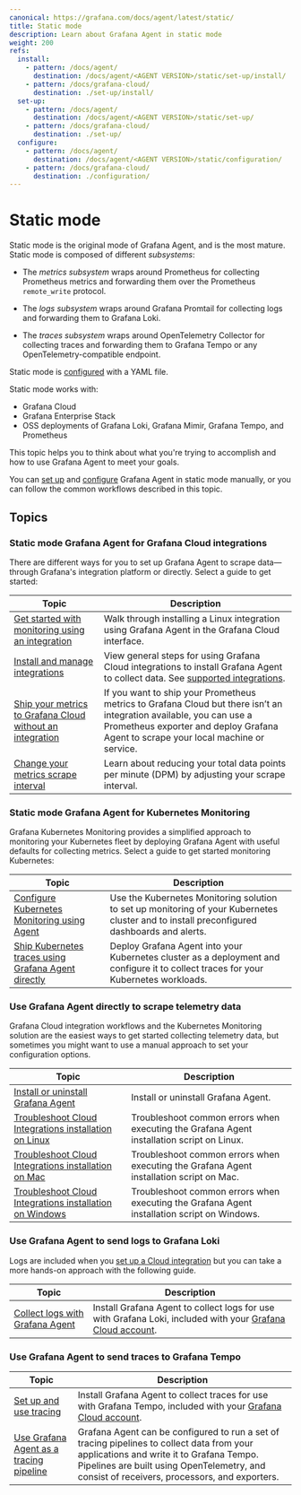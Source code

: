 ```yaml
---
canonical: https://grafana.com/docs/agent/latest/static/
title: Static mode
description: Learn about Grafana Agent in static mode
weight: 200
refs:
  install:
    - pattern: /docs/agent/
      destination: /docs/agent/<AGENT VERSION>/static/set-up/install/
    - pattern: /docs/grafana-cloud/
      destination: ./set-up/install/
  set-up:
    - pattern: /docs/agent/
      destination: /docs/agent/<AGENT VERSION>/static/set-up/
    - pattern: /docs/grafana-cloud/
      destination: ./set-up/
  configure:
    - pattern: /docs/agent/
      destination: /docs/agent/<AGENT VERSION>/static/configuration/
    - pattern: /docs/grafana-cloud/
      destination: ./configuration/
---
```


# Static mode

Static mode is the original mode of Grafana Agent, and is the most mature.
Static mode is composed of different _subsystems_:

* The _metrics subsystem_ wraps around Prometheus for collecting Prometheus
  metrics and forwarding them over the Prometheus `remote_write` protocol.

* The _logs subsystem_ wraps around Grafana Promtail for collecting logs and
  forwarding them to Grafana Loki.

* The _traces subsystem_ wraps around OpenTelemetry Collector for collecting
  traces and forwarding them to Grafana Tempo or any OpenTelemetry-compatible
  endpoint.

Static mode is [configured](ref:configure) with a YAML file.

Static mode works with:

- Grafana Cloud
- Grafana Enterprise Stack
- OSS deployments of Grafana Loki, Grafana Mimir, Grafana Tempo, and Prometheus

This topic helps you to think about what you're trying to accomplish and how to
use Grafana Agent to meet your goals.

You can [set up](ref:set-up) and [configure](ref:configure) Grafana Agent in static mode manually, or
you can follow the common workflows described in this topic.

## Topics

### Static mode Grafana Agent for Grafana Cloud integrations

There are different ways for you to set up Grafana Agent to scrape
data&mdash;through Grafana's integration platform or directly. Select a guide
to get started:

| Topic | Description |
|---|---|
| [Get started with monitoring using an integration](/docs/grafana-cloud/data-configuration/get-started-integration/) | Walk through installing a Linux integration using Grafana Agent in the Grafana Cloud interface. |
| [Install and manage integrations](/docs/grafana-cloud/data-configuration/integrations/install-and-manage-integrations/)  | View general steps for using Grafana Cloud integrations to install Grafana Agent to collect data. See [supported integrations](/docs/grafana-cloud/data-configuration/integrations/integration-reference/).
| [Ship your metrics to Grafana Cloud without an integration](/docs/grafana-cloud/data-configuration/metrics/agent-config-exporter/) | If you want to ship your Prometheus metrics to Grafana Cloud but there isn’t an integration available, you can use a Prometheus exporter and deploy Grafana Agent to scrape your local machine or service. |
| [Change your metrics scrape interval](/docs/grafana-cloud/billing-and-usage/control-prometheus-metrics-usage/changing-scrape-interval/) | Learn about reducing your total data points per minute (DPM) by adjusting your scrape interval. |

### Static mode Grafana Agent for Kubernetes Monitoring

Grafana Kubernetes Monitoring provides a simplified approach to monitoring your Kubernetes fleet by deploying Grafana Agent with useful defaults for collecting metrics. Select a guide to get started monitoring Kubernetes:

| Topic | Description |
|---|---|
| [Configure Kubernetes Monitoring using Agent](/docs/grafana-cloud/kubernetes-monitoring/configuration/) | Use the Kubernetes Monitoring solution to set up monitoring of your Kubernetes cluster and to install preconfigured dashboards and alerts. |
| [Ship Kubernetes traces using Grafana Agent directly](/docs/grafana-cloud/kubernetes-monitoring/other-methods/k8s-agent-traces/) | Deploy Grafana Agent into your Kubernetes cluster as a deployment and configure it to collect traces for your Kubernetes workloads.  |

### Use Grafana Agent directly to scrape telemetry data

Grafana Cloud integration workflows and the Kubernetes Monitoring solution are the easiest ways to get started collecting telemetry data, but sometimes you might want to use a manual approach to set your configuration options.

| Topic | Description |
|---|---|
| [Install or uninstall Grafana Agent](ref:install) | Install or uninstall Grafana Agent. |
| [Troubleshoot Cloud Integrations installation on Linux](/docs/grafana-cloud/monitor-infrastructure/integrations/install-troubleshoot-linux/) | Troubleshoot common errors when executing the Grafana Agent installation script on Linux.  |
| [Troubleshoot Cloud Integrations installation on Mac](/docs/grafana-cloud/monitor-infrastructure/integrations/install-troubleshoot-mac/) | Troubleshoot common errors when executing the Grafana Agent installation script on Mac.  |
| [Troubleshoot Cloud Integrations installation on Windows](/docs/grafana-cloud/monitor-infrastructure/integrations/install-troubleshooting-windows/) | Troubleshoot common errors when executing the Grafana Agent installation script on Windows.  |

### Use Grafana Agent to send logs to Grafana Loki

Logs are included when you [set up a Cloud integration](/docs/grafana-cloud/data-configuration/integrations/install-and-manage-integrations) but you can take a more hands-on approach with the following guide.

| Topic | Description |
|---|---|
| [Collect logs with Grafana Agent](/docs/grafana-cloud/data-configuration/logs/collect-logs-with-agent/) |  Install Grafana Agent to collect logs for use with Grafana Loki, included with your [Grafana Cloud account](/docs/grafana-cloud/account-management/cloud-portal/). |

### Use Grafana Agent to send traces to Grafana Tempo

| Topic | Description |
|---|---|
| [Set up and use tracing](/docs/grafana-cloud/data-configuration/traces/set-up-and-use-tempo/) |  Install Grafana Agent to collect traces for use with Grafana Tempo, included with your [Grafana Cloud account](/docs/grafana-cloud/account-management/cloud-portal/). |
| [Use Grafana Agent as a tracing pipeline](/docs/tempo/latest/configuration/grafana-agent/) | Grafana Agent can be configured to run a set of tracing pipelines to collect data from your applications and write it to Grafana Tempo. Pipelines are built using OpenTelemetry, and consist of receivers, processors, and exporters. |

